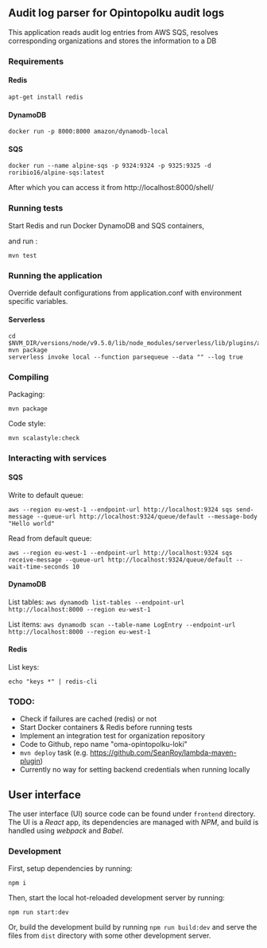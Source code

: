 ## Audit log parser for Opintopolku audit logs

This application reads audit log entries from AWS SQS, 
resolves corresponding organizations and stores the information to a DB

### Requirements

#### Redis

`apt-get install redis`

#### DynamoDB

`docker run -p 8000:8000 amazon/dynamodb-local`

#### SQS

`docker run --name alpine-sqs -p 9324:9324 -p 9325:9325 -d roribio16/alpine-sqs:latest`

After which you can access it from http://localhost:8000/shell/
   
### Running tests

Start Redis and run Docker DynamoDB and SQS containers, 

and run :

```
mvn test
```

### Running the application

Override default configurations from application.conf with environment specific variables.

#### Serverless
```shell
cd $NVM_DIR/versions/node/v9.5.0/lib/node_modules/serverless/lib/plugins/aws/invokeLocal/java
mvn package
serverless invoke local --function parsequeue --data "" --log true
```

### Compiling

Packaging:

`mvn package`

Code style:

`mvn scalastyle:check`

### Interacting with services

#### SQS

Write to default queue:

`aws --region eu-west-1 --endpoint-url http://localhost:9324 sqs send-message --queue-url http://localhost:9324/queue/default --message-body "Hello world"`

Read from default queue:

`aws --region eu-west-1 --endpoint-url http://localhost:9324 sqs receive-message --queue-url http://localhost:9324/queue/default --wait-time-seconds 10`


#### DynamoDB

List tables:
`aws dynamodb list-tables --endpoint-url http://localhost:8000 --region eu-west-1`

List items:
 `aws dynamodb scan --table-name LogEntry --endpoint-url http://localhost:8000 --region eu-west-1`


#### Redis

List keys:

`echo "keys *" | redis-cli`

### TODO:

   * Check if failures are cached (redis) or not
   * Start Docker containers & Redis before running tests
   * Implement an integration test for organization repository
   * Code to Github, repo name "oma-opintopolku-loki"
   * `mvn deploy` task (e.g. https://github.com/SeanRoy/lambda-maven-plugin)
   * Currently no way for setting backend credentials when running locally

## User interface

The user interface (UI) source code can be found under `frontend` directory.
The UI is a *React* app, its dependencies are managed with *NPM*, and build is handled using *webpack* and *Babel*.

### Development

First, setup dependencies by running:

`npm i`

Then, start the local hot-reloaded development server by running:

`npm run start:dev`

Or, build the development build by running `npm run build:dev` and serve the files from `dist` directory with some other development server.
